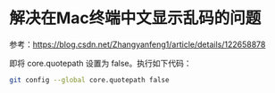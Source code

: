 # 解决在Mac终端中文显示乱码的问题

参考：https://blog.csdn.net/Zhangyanfeng1/article/details/122658878

即将 core.quotepath 设置为 false。执行如下代码：

```sh
git config --global core.quotepath false
```

